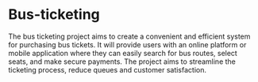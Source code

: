# Bus-ticketing
The bus ticketing project aims to create a convenient and efficient system for purchasing bus tickets. It will provide users with an online platform or mobile application where they can easily search for bus routes, select seats, and make secure payments. The project aims to streamline the ticketing process, reduce queues and customer satisfaction.
